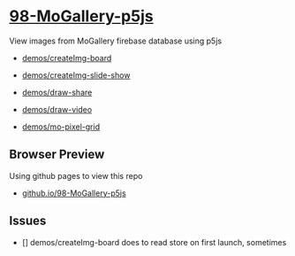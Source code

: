 # [98-MoGallery-p5js](https://github.com/molab-itp/98-MoGallery-p5js)

View images from MoGallery firebase database using p5js

- [demos/createImg-board](demos/createImg-board/)
- [demos/createImg-slide-show](demos/createImg-slide-show)

- [demos/draw-share](demos/draw-share)
- [demos/draw-video](demos/draw-video)
- [demos/mo-pixel-grid](demos/mo-pixel-grid)

## Browser Preview

Using github pages to view this repo

- [github.io/98-MoGallery-p5js](https://molab-itp.github.io/98-MoGallery-p5js/)

## Issues

- [] demos/createImg-board does to read store on first launch, sometimes

<!--
v21 -- updated mo-pixel-grid/storeRootKey
-->
